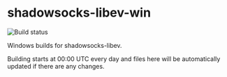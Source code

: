 # shadowsocks-libev-win

![Build status](https://github.com/DDoSolitary/shadowsocks-libev-win/workflows/.github/workflows/build.yml/badge.svg)

Windows builds for shadowsocks-libev.

Building starts at 00:00 UTC every day and files here will be automatically updated if there are any changes.
